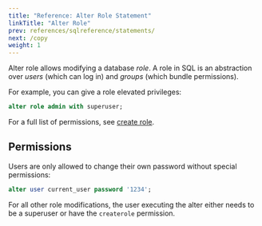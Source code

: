 ```yaml
---
title: "Reference: Alter Role Statement"
linkTitle: "Alter Role"
prev: references/sqlreference/statements/
next: /copy
weight: 1
---
```


Alter role allows modifying a database *role*.
A role in SQL is an abstraction over *users* (which can log in) and *groups* (which bundle permissions).

For example, you can give a role elevated privileges:

```sql
alter role admin with superuser;
```

For a full list of permissions, see [create role](createrole).

## Permissions

Users are only allowed to change their own password without special permissions:

```sql
alter user current_user password '1234';
```

For all other role modifications, the user executing the alter either needs to be a superuser or have the `createrole`
permission.
